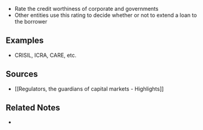- Rate the credit worthiness of corporate and governments
- Other entities use this rating to decide whether or not to extend a loan to the borrower

## Examples
- CRISIL, ICRA, CARE, etc.

## Sources
- [[Regulators, the guardians of capital markets - Highlights]]

## Related Notes
- 